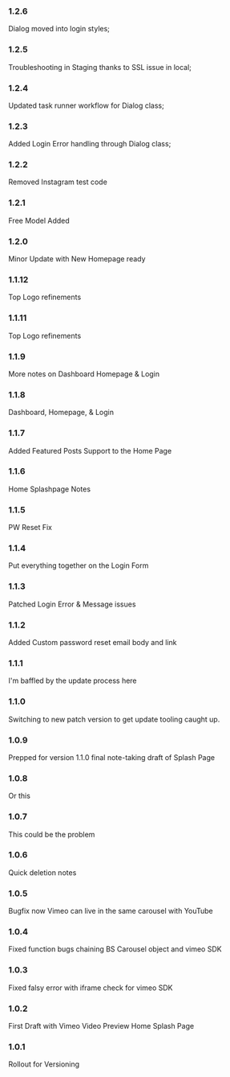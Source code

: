 ### 1.2.6 ### 

Dialog moved into login styles;

### 1.2.5 ### 

Troubleshooting in Staging thanks to SSL issue in local;

### 1.2.4 ### 

Updated task runner workflow for Dialog class;

### 1.2.3 ### 

Added Login Error handling through Dialog class;

### 1.2.2 ### 

Removed Instagram test code

### 1.2.1 ### 

Free Model Added

### 1.2.0 ### 

Minor Update with New Homepage ready


### 1.1.12 ### 

Top Logo refinements

### 1.1.11 ### 

Top Logo refinements

### 1.1.9 ### 

More notes on Dashboard Homepage & Login 


### 1.1.8 ### 

Dashboard, Homepage, & Login

### 1.1.7 ### 

Added Featured Posts Support to the Home Page

### 1.1.6 ### 

Home Splashpage Notes

### 1.1.5 ### 

PW Reset Fix

### 1.1.4 ### 

Put everything together on the Login Form

### 1.1.3 ### 

Patched Login Error & Message issues

### 1.1.2 ### 

Added Custom password reset email body and link

### 1.1.1 ### 

I'm baffled by the update process here

### 1.1.0 ### 

Switching to new patch version to get update tooling caught up.

### 1.0.9 ###

Prepped for version 1.1.0 final note-taking draft of Splash Page

### 1.0.8 ###

Or this

### 1.0.7 ###

This could be the problem

### 1.0.6 ###

Quick deletion notes

### 1.0.5 ###

Bugfix now Vimeo can live in the same carousel with YouTube

### 1.0.4 ###

Fixed function bugs chaining BS Carousel object and vimeo SDK

### 1.0.3 ###

Fixed falsy error with iframe check for vimeo SDK

### 1.0.2 ###

First Draft with Vimeo Video Preview Home Splash Page

### 1.0.1 ###

Rollout for Versioning